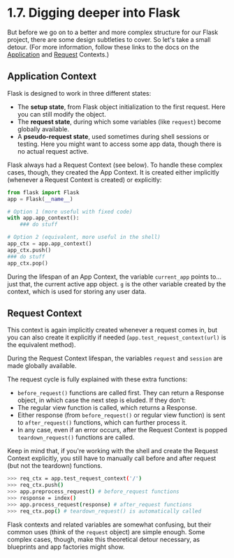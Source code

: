 1.7. Digging deeper into Flask
==============================

But before we go on to a better and more complex structure
for our Flask project, there are some design subtleties to cover.
So let's take a small detour.
(For more information, follow these links to the docs on the
[Application](http://flask.pocoo.org/docs/0.10/appcontext/) and
[Request](http://flask.pocoo.org/docs/0.10/reqcontext/) Contexts.)

Application Context
-------------------

Flask is designed to work in three different states:

* The **setup state**,
  from Flask object initialization to the first request.
  Here you can still modify the object.
* The **request state**,
  during which some variables (like `request`) become globally available.
* A **pseudo-request state**,
  used sometimes during shell sessions or testing.
  Here you might want to access some app data,
  though there is no actual request active.

Flask always had a Request Context (see below).
To handle these complex cases, though, they created the App Context.
It is created either implicitly (whenever a Request Context is created)
or explicitly:

  ```python
  from flask import Flask
  app = Flask(__name__)

  # Option 1 (more useful with fixed code)
  with app.app_context():
      ### do stuff

  # Option 2 (equivalent, more useful in the shell)
  app_ctx = app.app_context()
  app_ctx.push()
  ### do stuff
  app_ctx.pop()
  ```
During the lifespan of an App Context, the variable `current_app`
points to... just that, the current active app object.
`g` is the other variable created by the context,
which is used for storing any user data.

Request Context
---------------

This context is again implicitly created whenever a request comes in,
but you can also create it explicitly if needed
(`app.test_request_context(url)` is the equivalent method).

During the Request Context lifespan,
the variables `request` and `session` are made globally available.

The request cycle is fully explained with these extra functions:

* `before_request()` functions are called first.
  They can return a Response object, in which case
  the next step is eluded. If they don't:
* The regular view function is called, which returns a Response.
* Either response (from `before_request()` or regular view function)
  is sent to `after_request()` functions, which can further process it.
* In any case, even if an error occurs, after the Request Context is popped
  `teardown_request()` functions are called.

Keep in mind that, if you're working with the shell and create
the Request Context explicitly, you still have to manually call
before and after request (but not the teardown) functions.

  ```bash
  >>> req_ctx = app.test_request_context('/')
  >>> req_ctx.push()
  >>> app.preprocess_request() # before_request functions
  >>> response = index()
  >>> app.process_request(response) # after_request functions
  >>> req_ctx.pop() # teardown_request() is automatically called
  ```

Flask contexts and related variables are somewhat confusing,
but their common uses (think of the `request` object) are simple enough.
Some complex cases, though, make this theoretical detour necessary,
as blueprints and app factories might show.
